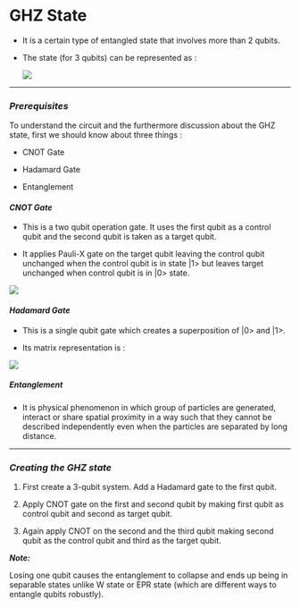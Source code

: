 # GHZ State

- It is a certain type of entangled state that involves more than 2 qubits.

- The state (for 3 qubits) can be represented as :

  <a href="url"><img src="https://github.com/dxxdpool/Qunatum-Algorithms-heth_sriram/blob/main/GHZ%20State/ghzstate.png" align="center"></a>
--------
### _Prerequisites_

To understand the circuit and the furthermore discussion about the GHZ state, first we should know about three things :

- CNOT Gate

- Hadamard Gate

- Entanglement

#### _CNOT Gate_

- This is a two qubit operation gate. It uses the first qubit as a control qubit and the second qubit is taken as a target qubit.

- It applies Pauli-X gate on the target qubit leaving the control qubit unchanged when the control qubit is in state |1> but leaves target unchanged when control qubit is in |0> state.

<a href="url"><img src="https://github.com/dxxdpool/Qunatum-Algorithms-heth_sriram/blob/main/GHZ%20State/cnotgate.png" align="center"></a>

#### _Hadamard Gate_

- This is a single qubit gate which creates a superposition of |0> and |1>.

- Its matrix representation is :

<a href="url"><img src="https://github.com/dxxdpool/Qunatum-Algorithms-heth_sriram/blob/main/GHZ%20State/hadagate.png" align="center"></a>

##### _Entanglement_

- It is physical phenomenon in which group of particles are generated, interact or share spatial proximity in a way such that they cannot be described independently even when the particles are separated by long distance.

------

### _Creating the GHZ state_

1. First create a 3-qubit system. Add a Hadamard gate to the first qubit.

2. Apply CNOT gate on the first and second qubit by making first qubit as control qubit and second as target qubit.

3. Again apply CNOT on the second and the third qubit making second qubit as the control qubit and third as the target qubit.

***Note:***

Losing one qubit causes the entanglement to collapse and ends up being in separable states unlike W state or EPR state (which are different ways to entangle qubits robustly).